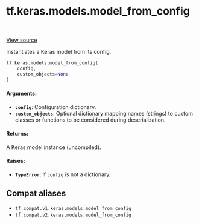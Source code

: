 <div itemscope itemtype="http://developers.google.com/ReferenceObject">
<meta itemprop="name" content="tf.keras.models.model_from_config" />
<meta itemprop="path" content="Stable" />
</div>

# tf.keras.models.model_from_config

<!-- Insert buttons and diff -->

<table class="tfo-notebook-buttons tfo-api" align="left">
</table>

<a target="_blank" href="/code/stable/tensorflow/python/keras/saving/model_config.py">View source</a>



Instantiates a Keras model from its config.

``` python
tf.keras.models.model_from_config(
    config,
    custom_objects=None
)
```



<!-- Placeholder for "Used in" -->


#### Arguments:


* <b>`config`</b>: Configuration dictionary.
* <b>`custom_objects`</b>: Optional dictionary mapping names
    (strings) to custom classes or functions to be
    considered during deserialization.


#### Returns:

A Keras model instance (uncompiled).



#### Raises:


* <b>`TypeError`</b>: if `config` is not a dictionary.

## Compat aliases

* `tf.compat.v1.keras.models.model_from_config`
* `tf.compat.v2.keras.models.model_from_config`

